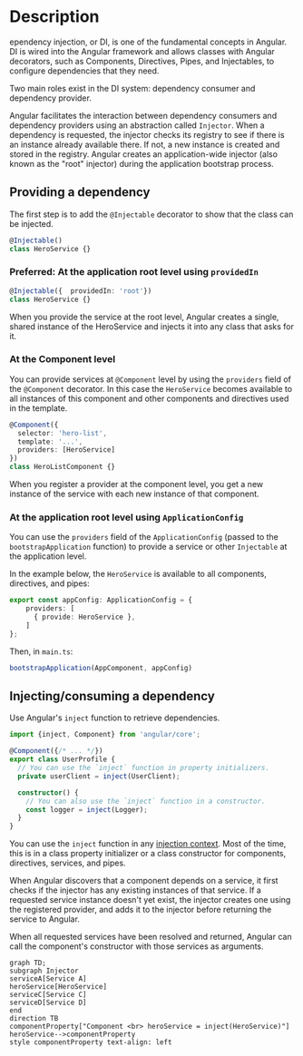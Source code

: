 # Description

ependency injection, or DI, is one of the fundamental concepts in Angular. DI is wired into the Angular framework and allows classes with Angular decorators, such as Components, Directives, Pipes, and Injectables, to configure dependencies that they need.

Two main roles exist in the DI system: dependency consumer and dependency provider.

Angular facilitates the interaction between dependency consumers and dependency providers using an abstraction called `Injector`. When a dependency is requested, the injector checks its registry to see if there is an instance already available there. If not, a new instance is created and stored in the registry. Angular creates an application-wide injector (also known as the "root" injector) during the application bootstrap process.

## Providing a dependency

The first step is to add the `@Injectable` decorator to show that the class can be injected.

```typescript
@Injectable()
class HeroService {}
```

###  Preferred: At the application root level using `providedIn` 

```typescript
@Injectable({  providedIn: 'root'})
class HeroService {}
```

When you provide the service at the root level, Angular creates a single, shared instance of the HeroService and injects it into any class that asks for it.

###  At the Component level

You can provide services at `@Component` level by using the `providers` field of the `@Component` decorator. In this case the `HeroService` becomes available to all instances of this component and other components and directives used in the template.

```typescript
@Component({
  selector: 'hero-list',
  template: '...',
  providers: [HeroService]
})
class HeroListComponent {}
```

When you register a provider at the component level, you get a new instance of the service with each new instance of that component.

### At the application root level using `ApplicationConfig`

You can use the `providers` field of the `ApplicationConfig` (passed to the `bootstrapApplication` function) to provide a service or other `Injectable` at the application level.

In the example below, the `HeroService` is available to all components, directives, and pipes:

```typescript
export const appConfig: ApplicationConfig = {
    providers: [
      { provide: HeroService },
    ]
};
```


Then, in `main.ts`:

```typescript
bootstrapApplication(AppComponent, appConfig)
```

## Injecting/consuming a dependency

Use Angular's `inject` function to retrieve dependencies.

```ts
import {inject, Component} from 'angular/core';

@Component({/* ... */})
export class UserProfile {
  // You can use the `inject` function in property initializers.
  private userClient = inject(UserClient);

  constructor() {
    // You can also use the `inject` function in a constructor.
    const logger = inject(Logger);
  }
}
```

You can use the `inject` function in any [injection context](https://angular.dev/guide/di/dependency-injection-context). Most of the time, this is in a class property initializer or a class constructor for components, directives, services, and pipes.

When Angular discovers that a component depends on a service, it first checks if the injector has any existing instances of that service. If a requested service instance doesn't yet exist, the injector creates one using the registered provider, and adds it to the injector before returning the service to Angular.

When all requested services have been resolved and returned, Angular can call the component's constructor with those services as arguments.

```mermaid
graph TD;
subgraph Injector
serviceA[Service A]
heroService[HeroService]
serviceC[Service C]
serviceD[Service D]
end
direction TB
componentProperty["Component <br> heroService = inject(HeroService)"]
heroService-->componentProperty
style componentProperty text-align: left
```

